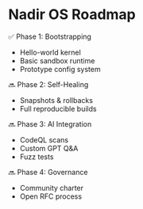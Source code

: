 # Nadir OS Roadmap

✅ Phase 1: Bootstrapping
- Hello-world kernel
- Basic sandbox runtime
- Prototype config system

🔜 Phase 2: Self-Healing
- Snapshots & rollbacks
- Full reproducible builds

🔜 Phase 3: AI Integration
- CodeQL scans
- Custom GPT Q&A
- Fuzz tests

🔜 Phase 4: Governance
- Community charter
- Open RFC process
